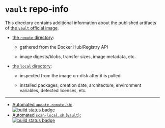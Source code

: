 # `vault` repo-info

This directory contains additional information about the published artifacts of [the `vault` official image](https://hub.docker.com/_/vault/).

-	[the `remote` directory](remote/):

	-	gathered from the Docker Hub/Registry API

	-	image digests/blobs, transfer sizes, image metadata, etc.

-	[the `local` directory](local/):

	-	inspected from the image on-disk after it is pulled

	-	installed packages, creation date, architecture, environment variables, detected licenses, etc.

---

-	[Automated `update-remote.sh`:  
	![build status badge](https://doi-janky.infosiftr.net/job/repo-info/job/remote/badge/icon)](https://doi-janky.infosiftr.net/job/repo-info/job/remote/)
-	[Automated `scan-local.sh` (`vault`):  
	![build status badge](https://doi-janky.infosiftr.net/job/repo-info/job/local/job/vault/badge/icon)](https://doi-janky.infosiftr.net/job/repo-info/job/local/job/vault)
